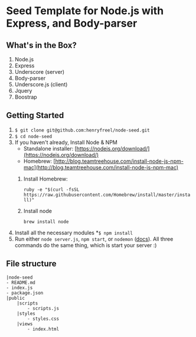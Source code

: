 # Seed Template for Node.js with Express, and Body-parser

## What's in the Box?

1. Node.js
2. Express
3. Underscore (server)
4. Body-parser
5. Underscore.js (client)
6. Jquery
7. Boostrap



## Getting Started

1. ```$ git clone git@github.com:henryfreel/node-seed.git```
2. ```$ cd node-seed```
3. If you haven't already, Install Node & NPM
 	* Standalone installer: [https://nodejs.org/download/](https://nodejs.org/download/)
 	* Homebrew: [http://blog.teamtreehouse.com/install-node-js-npm-mac](http://blog.teamtreehouse.com/install-node-js-npm-mac)
    1. Install Homebrew:

        `ruby -e "$(curl -fsSL https://raw.githubusercontent.com/Homebrew/install/master/install)"`

    2. Install node

        `brew install node`
4. Install all the necessary modules
	*```$ npm install```
5. Run either `node server.js`, `npm start`, or `nodemon` (<a href="http://nodemon.io" target="_blank">docs</a>). All three commands do the same thing, which is start your server :)


## File structure

```
|node-seed
- README.md
- index.js
- package.json
|public
	|scripts
		- scripts.js
	|styles
		- styles.css
	|views
		- index.html

```